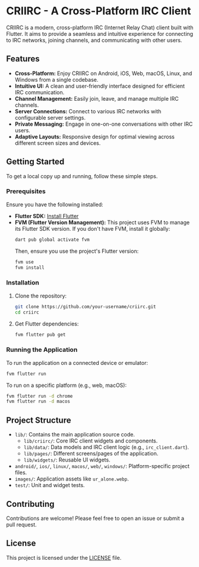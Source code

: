 # CRIIRC - A Cross-Platform IRC Client

CRIIRC is a modern, cross-platform IRC (Internet Relay Chat) client built with Flutter. It aims to provide a seamless and intuitive experience for connecting to IRC networks, joining channels, and communicating with other users.

## Features

*   **Cross-Platform:** Enjoy CRIIRC on Android, iOS, Web, macOS, Linux, and Windows from a single codebase.
*   **Intuitive UI:** A clean and user-friendly interface designed for efficient IRC communication.
*   **Channel Management:** Easily join, leave, and manage multiple IRC channels.
*   **Server Connections:** Connect to various IRC networks with configurable server settings.
*   **Private Messaging:** Engage in one-on-one conversations with other IRC users.
*   **Adaptive Layouts:** Responsive design for optimal viewing across different screen sizes and devices.

## Getting Started

To get a local copy up and running, follow these simple steps.

### Prerequisites

Ensure you have the following installed:

*   **Flutter SDK:** [Install Flutter](https://flutter.dev/docs/get-started/install)
*   **FVM (Flutter Version Management):** This project uses FVM to manage its Flutter SDK version. If you don't have FVM, install it globally:
    ```bash
    dart pub global activate fvm
    ```
    Then, ensure you use the project's Flutter version:
    ```bash
    fvm use
    fvm install
    ```

### Installation

1.  Clone the repository:
    ```bash
    git clone https://github.com/your-username/criirc.git
    cd criirc
    ```
2.  Get Flutter dependencies:
    ```bash
    fvm flutter pub get
    ```

### Running the Application

To run the application on a connected device or emulator:

```bash
fvm flutter run
```

To run on a specific platform (e.g., web, macOS):

```bash
fvm flutter run -d chrome
fvm flutter run -d macos
```

## Project Structure

*   `lib/`: Contains the main application source code.
    *   `lib/criirc/`: Core IRC client widgets and components.
    *   `lib/data/`: Data models and IRC client logic (e.g., `irc_client.dart`).
    *   `lib/pages/`: Different screens/pages of the application.
    *   `lib/widgets/`: Reusable UI widgets.
*   `android/`, `ios/`, `linux/`, `macos/`, `web/`, `windows/`: Platform-specific project files.
*   `images/`: Application assets like `ur_alone.webp`.
*   `test/`: Unit and widget tests.

## Contributing

Contributions are welcome! Please feel free to open an issue or submit a pull request.

## License

This project is licensed under the [LICENSE](LICENSE) file.